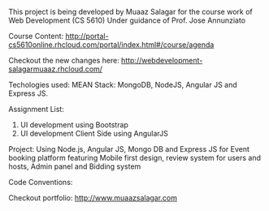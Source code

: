 

This project is being developed by Muaaz Salagar for the course work of Web Development (CS 5610)
Under guidance of Prof. Jose Annunziato

Course Content: http://portal-cs5610online.rhcloud.com/portal/index.html#/course/agenda 

Checkout the new changes here:
http://webdevelopment-salagarmuaaz.rhcloud.com/



Techologies used:
MEAN Stack:
MongoDB, NodeJS, Angular JS and Express JS.



Assignment List:
1) UI development using Bootstrap
2) UI development Client Side using AngularJS



Project:
Using Node.js, Angular JS, Mongo DB and Express JS for Event booking platform featuring
Mobile first design, review system for users and hosts, Admin panel and Bidding system

Code Conventions:




Checkout portfolio: http://www.muaazsalagar.com


